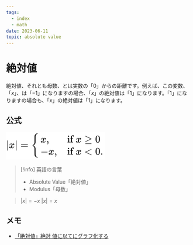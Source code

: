```yaml
---
tags:
  - index
  - math
date: 2023-06-11
topic: absolute value
---
```


# 絶対値

絶対値、それとも母数、とは実数の「$0$」からの距離です。例えば、この変数、「$x$」、は「$-1$」になりますの場合、「$x$」の絶対値は「$1$」になります。「$1$」になりますの場合も、「$x$」の絶対値は「$1$」になります。

## 公式

![](2081a5ca887ae441236a175ae4a7f451e4632920.svg)

> [!info] 英語の言葉
> 
> - Absolute Value「絶対値」
> - Modulus「母数」

> $\lvert x \rvert = -x$
> $\lvert x \rvert = x$

## メモ

- [「絶対値」絶対  値に以てにグラフ化する](20230613-「絶対値」絶対%20%20値に以てにグラフ化する.md)
